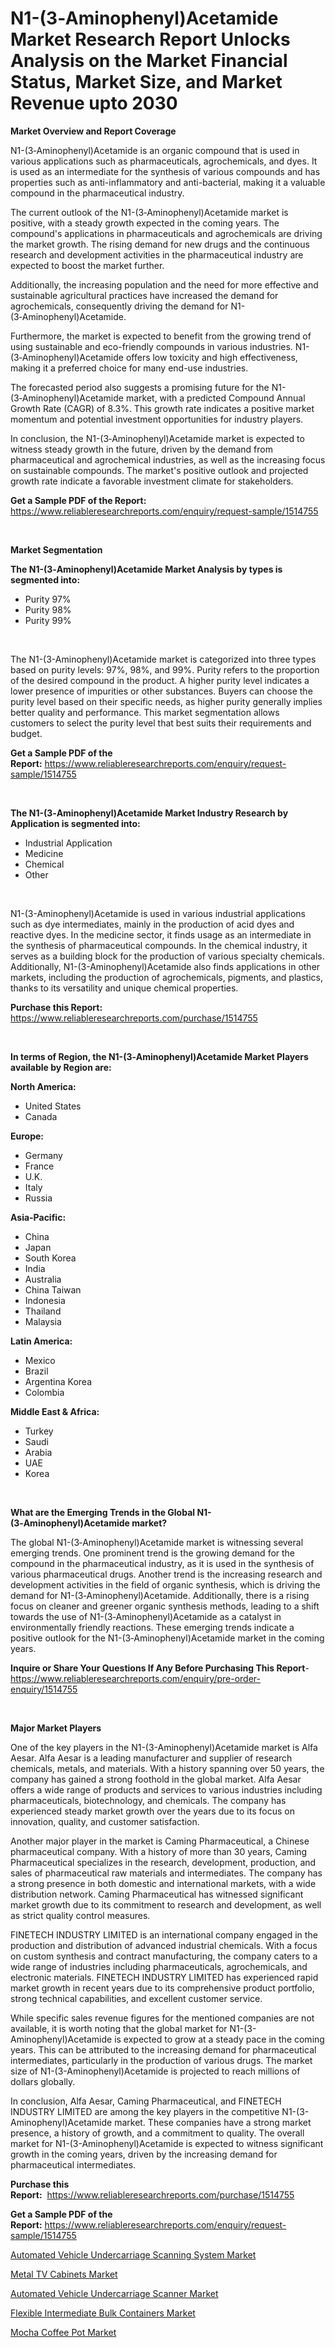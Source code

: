 <p><h1>N1-(3‑Aminophenyl)Acetamide Market Research Report Unlocks Analysis on the Market Financial Status, Market Size, and Market Revenue upto 2030</h1></p><p><strong>Market Overview and Report Coverage</strong></p>
<p><p>N1-(3‑Aminophenyl)Acetamide is an organic compound that is used in various applications such as pharmaceuticals, agrochemicals, and dyes. It is used as an intermediate for the synthesis of various compounds and has properties such as anti-inflammatory and anti-bacterial, making it a valuable compound in the pharmaceutical industry.</p><p>The current outlook of the N1-(3‑Aminophenyl)Acetamide market is positive, with a steady growth expected in the coming years. The compound's applications in pharmaceuticals and agrochemicals are driving the market growth. The rising demand for new drugs and the continuous research and development activities in the pharmaceutical industry are expected to boost the market further.</p><p>Additionally, the increasing population and the need for more effective and sustainable agricultural practices have increased the demand for agrochemicals, consequently driving the demand for N1-(3‑Aminophenyl)Acetamide.</p><p>Furthermore, the market is expected to benefit from the growing trend of using sustainable and eco-friendly compounds in various industries. N1-(3‑Aminophenyl)Acetamide offers low toxicity and high effectiveness, making it a preferred choice for many end-use industries.</p><p>The forecasted period also suggests a promising future for the N1-(3‑Aminophenyl)Acetamide market, with a predicted Compound Annual Growth Rate (CAGR) of 8.3%. This growth rate indicates a positive market momentum and potential investment opportunities for industry players.</p><p>In conclusion, the N1-(3‑Aminophenyl)Acetamide market is expected to witness steady growth in the future, driven by the demand from pharmaceutical and agrochemical industries, as well as the increasing focus on sustainable compounds. The market's positive outlook and projected growth rate indicate a favorable investment climate for stakeholders.</p></p>
<p><strong>Get a Sample PDF of the Report:</strong> <a href="https://www.reliableresearchreports.com/enquiry/request-sample/1514755">https://www.reliableresearchreports.com/enquiry/request-sample/1514755</a></p>
<p>&nbsp;</p>
<p><strong>Market Segmentation</strong></p>
<p><strong>The N1-(3‑Aminophenyl)Acetamide Market Analysis by types is segmented into:</strong></p>
<p><ul><li>Purity 97%</li><li>Purity 98%</li><li>Purity 99%</li></ul></p>
<p>&nbsp;</p>
<p><p>The N1-(3-Aminophenyl)Acetamide market is categorized into three types based on purity levels: 97%, 98%, and 99%. Purity refers to the proportion of the desired compound in the product. A higher purity level indicates a lower presence of impurities or other substances. Buyers can choose the purity level based on their specific needs, as higher purity generally implies better quality and performance. This market segmentation allows customers to select the purity level that best suits their requirements and budget.</p></p>
<p><strong>Get a Sample PDF of the Report:</strong>&nbsp;<a href="https://www.reliableresearchreports.com/enquiry/request-sample/1514755">https://www.reliableresearchreports.com/enquiry/request-sample/1514755</a></p>
<p>&nbsp;</p>
<p><strong>The N1-(3‑Aminophenyl)Acetamide Market Industry Research by Application is segmented into:</strong></p>
<p><ul><li>Industrial Application</li><li>Medicine</li><li>Chemical</li><li>Other</li></ul></p>
<p>&nbsp;</p>
<p><p>N1-(3-Aminophenyl)Acetamide is used in various industrial applications such as dye intermediates, mainly in the production of acid dyes and reactive dyes. In the medicine sector, it finds usage as an intermediate in the synthesis of pharmaceutical compounds. In the chemical industry, it serves as a building block for the production of various specialty chemicals. Additionally, N1-(3-Aminophenyl)Acetamide also finds applications in other markets, including the production of agrochemicals, pigments, and plastics, thanks to its versatility and unique chemical properties.</p></p>
<p><strong>Purchase this Report:</strong>&nbsp; <a href="https://www.reliableresearchreports.com/purchase/1514755">https://www.reliableresearchreports.com/purchase/1514755</a></p>
<p>&nbsp;</p>
<p><strong>In terms of Region, the N1-(3‑Aminophenyl)Acetamide Market Players available by Region are:</strong></p>
<p>
    <p> <strong> North America: </strong>
        <ul>
            <li>United States</li>
            <li>Canada</li>
        </ul>
        </p> 
    <p> <strong> Europe: </strong>
        <ul>
            <li>Germany</li>
            <li>France</li>
            <li>U.K.</li>
            <li>Italy</li>
            <li>Russia</li>
        </ul>
        </p> 
    <p> <strong> Asia-Pacific: </strong>
        <ul>
            <li>China</li>
            <li>Japan</li>
            <li>South Korea</li>
            <li>India</li>
            <li>Australia</li>
            <li>China Taiwan</li>
            <li>Indonesia</li>
            <li>Thailand</li>
            <li>Malaysia</li>
        </ul>
        </p> 
    <p> <strong> Latin America: </strong>
        <ul>
            <li>Mexico</li>
            <li>Brazil</li>
            <li>Argentina Korea</li>
            <li>Colombia</li>
        </ul>
        </p> 
    <p> <strong> Middle East & Africa: </strong>
        <ul>
            <li>Turkey</li>
            <li>Saudi</li>
            <li>Arabia</li>
            <li>UAE</li>
            <li>Korea</li>
        </ul>
    </p>
    </p>
<p>&nbsp;</p>
<p><strong>What are the Emerging Trends in the Global N1-(3‑Aminophenyl)Acetamide market?</strong></p>
<p><p>The global N1-(3‑Aminophenyl)Acetamide market is witnessing several emerging trends. One prominent trend is the growing demand for the compound in the pharmaceutical industry, as it is used in the synthesis of various pharmaceutical drugs. Another trend is the increasing research and development activities in the field of organic synthesis, which is driving the demand for N1-(3‑Aminophenyl)Acetamide. Additionally, there is a rising focus on cleaner and greener organic synthesis methods, leading to a shift towards the use of N1-(3‑Aminophenyl)Acetamide as a catalyst in environmentally friendly reactions. These emerging trends indicate a positive outlook for the N1-(3‑Aminophenyl)Acetamide market in the coming years.</p></p>
<p><strong>Inquire or Share Your Questions If Any Before Purchasing This Report</strong>- <a href="https://www.reliableresearchreports.com/enquiry/pre-order-enquiry/1514755">https://www.reliableresearchreports.com/enquiry/pre-order-enquiry/1514755</a></p>
<p>&nbsp;</p>
<p><strong>Major Market Players</strong></p>
<p><p>One of the key players in the N1-(3-Aminophenyl)Acetamide market is Alfa Aesar. Alfa Aesar is a leading manufacturer and supplier of research chemicals, metals, and materials. With a history spanning over 50 years, the company has gained a strong foothold in the global market. Alfa Aesar offers a wide range of products and services to various industries including pharmaceuticals, biotechnology, and chemicals. The company has experienced steady market growth over the years due to its focus on innovation, quality, and customer satisfaction. </p><p>Another major player in the market is Caming Pharmaceutical, a Chinese pharmaceutical company. With a history of more than 30 years, Caming Pharmaceutical specializes in the research, development, production, and sales of pharmaceutical raw materials and intermediates. The company has a strong presence in both domestic and international markets, with a wide distribution network. Caming Pharmaceutical has witnessed significant market growth due to its commitment to research and development, as well as strict quality control measures.</p><p>FINETECH INDUSTRY LIMITED is an international company engaged in the production and distribution of advanced industrial chemicals. With a focus on custom synthesis and contract manufacturing, the company caters to a wide range of industries including pharmaceuticals, agrochemicals, and electronic materials. FINETECH INDUSTRY LIMITED has experienced rapid market growth in recent years due to its comprehensive product portfolio, strong technical capabilities, and excellent customer service.</p><p>While specific sales revenue figures for the mentioned companies are not available, it is worth noting that the global market for N1-(3-Aminophenyl)Acetamide is expected to grow at a steady pace in the coming years. This can be attributed to the increasing demand for pharmaceutical intermediates, particularly in the production of various drugs. The market size of N1-(3-Aminophenyl)Acetamide is projected to reach millions of dollars globally.</p><p>In conclusion, Alfa Aesar, Caming Pharmaceutical, and FINETECH INDUSTRY LIMITED are among the key players in the competitive N1-(3-Aminophenyl)Acetamide market. These companies have a strong market presence, a history of growth, and a commitment to quality. The overall market for N1-(3-Aminophenyl)Acetamide is expected to witness significant growth in the coming years, driven by the increasing demand for pharmaceutical intermediates.</p></p>
<p><strong>Purchase this Report:</strong>&nbsp;&nbsp;<a href="https://www.reliableresearchreports.com/purchase/1514755">https://www.reliableresearchreports.com/purchase/1514755</a></p>
<p></p>
<p><strong>Get a Sample PDF of the Report:</strong>&nbsp;<a href="https://www.reliableresearchreports.com/enquiry/request-sample/1514755">https://www.reliableresearchreports.com/enquiry/request-sample/1514755</a></p>
<p><p><a href="https://github.com/marloy8/Market-Research-Report-List-1/blob/main/automated-vehicle-undercarriage-scanning-system-market.md">Automated Vehicle Undercarriage Scanning System Market</a></p><p><a href="https://www.linkedin.com/pulse/decoding-metal-tv-cabinets-market-deep-dive-latest-trends-erozf/">Metal TV Cabinets Market</a></p><p><a href="https://github.com/mahnoor2003/Market-Research-Report-List-1/blob/main/automated-vehicle-undercarriage-scanner-market.md">Automated Vehicle Undercarriage Scanner Market</a></p><p><a href="https://medium.com/@santosh735584/flexible-intermediate-bulk-containers-market-trends-forecast-and-competitive-analysis-to-2030-61289b6d3708">Flexible Intermediate Bulk Containers Market</a></p><p><a href="https://www.linkedin.com/pulse/mocha-coffee-pot-market-size-2023-2030-global-industrial-qlpff/">Mocha Coffee Pot Market</a></p></p>